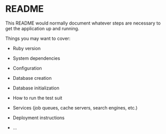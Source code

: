 # README

This README would normally document whatever steps are necessary to get the
application up and running.

Things you may want to cover:

* Ruby version

* System dependencies

* Configuration

* Database creation

* Database initialization

* How to run the test suit

* Services (job queues, cache servers, search engines, etc.)

* Deployment instructions

* ...
